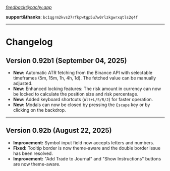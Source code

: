 *feedback@cachy.app*

**support&thanks**: `bc1qgrm2kvs27rfkpwtgp5u7w0rlzkgwrxqtls2q4f`

***

# Changelog

## Version 0.92b1 (September 04, 2025)
- **New:** Automatic ATR fetching from the Binance API with selectable timeframes (5m, 15m, 1h, 4h, 1d). The fetched value can be manually adjusted.
- **New:** Enhanced locking features: The risk amount in currency can now be locked to calculate the position size and risk percentage.
- **New:** Added keyboard shortcuts (`Alt+L/S/R/J`) for faster operation.
- **New:** Modals can now be closed by pressing the `Escape` key or by clicking on the backdrop.


---


## Version 0.92b (August 22, 2025)
- **Improvement:** Symbol input field now accepts letters and numbers.
- **Fixed:** Tooltip border is now theme-aware and the double border issue has been resolved.
- **Improvement:** "Add Trade to Journal" and "Show Instructions" buttons are now theme-aware.
